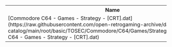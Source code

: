 <table>
<tr><th>Name</th><th>Size</th></tr>
<tr><td>
[Commodore C64 - Games - Strategy - [CRT].dat](https://raw.githubusercontent.com/open-retrogaming-archive/dat-catalog/main/root/basic/TOSEC/Commodore/C64/Games/Strategy/[CRT]/Commodore C64 - Games - Strategy - [CRT].dat)
</td><td>1467</td></tr>
</table>
